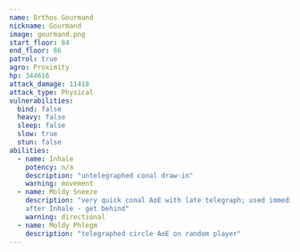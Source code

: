 ```yaml
---
name: Orthos Gourmand
nickname: Gourmand
image: gourmand.png
start_floor: 84
end_floor: 86
patrol: true
agro: Proximity
hp: 344616
attack_damage: 11418
attack_type: Physical
vulnerabilities:
  bind: false
  heavy: false
  sleep: false
  slow: true
  stun: false
abilities:
  - name: Inhale
    potency: n/a
    description: "untelegraphed conal draw-in"
    warning: movement
  - name: Moldy Sneeze
    description: "very quick conal AoE with late telegraph; used immediately
    after Inhale - get behind"
    warning: directional
  - name: Moldy Phlegm
    description: "telegraphed circle AoE on random player"
---
```

